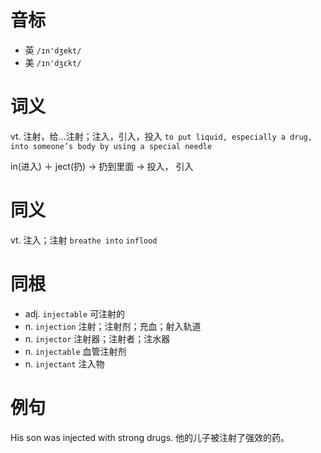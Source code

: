 # 音标

- 英 `/ɪn'dʒekt/`
- 美 `/ɪn'dʒɛkt/`

# 词义

vt. 注射，给…注射；注入，引入，投入
`to put liquid, especially a drug, into someone’s body by using a special needle`



in(进入) ＋ ject(扔) → 扔到里面 → 投入， 引入

# 同义

vt. 注入；注射
`breathe into` `inflood`

# 同根

- adj. `injectable` 可注射的
- n. `injection` 注射；注射剂；充血；射入轨道
- n. `injector` 注射器；注射者；注水器
- n. `injectable` 血管注射剂
- n. `injectant` 注入物

# 例句

His son was injected with strong drugs.
他的儿子被注射了强效的药。


